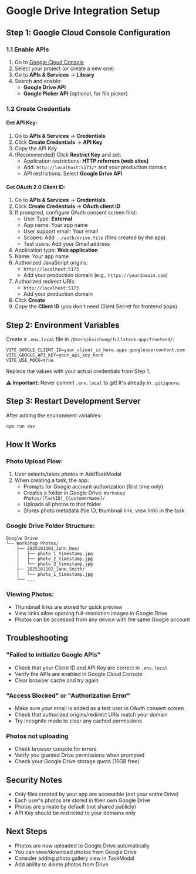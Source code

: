 # Google Drive Integration Setup

## Step 1: Google Cloud Console Configuration

### 1.1 Enable APIs
1. Go to [Google Cloud Console](https://console.cloud.google.com/)
2. Select your project (or create a new one)
3. Go to **APIs & Services** → **Library**
4. Search and enable:
   - **Google Drive API**
   - **Google Picker API** (optional, for file picker)

### 1.2 Create Credentials

#### Get API Key:
1. Go to **APIs & Services** → **Credentials**
2. Click **Create Credentials** → **API Key**
3. Copy the API Key
4. (Recommended) Click **Restrict Key** and set:
   - Application restrictions: **HTTP referrers (web sites)**
   - Add: `http://localhost:5173/*` and your production domain
   - API restrictions: Select **Google Drive API**

#### Get OAuth 2.0 Client ID:
1. Go to **APIs & Services** → **Credentials**
2. Click **Create Credentials** → **OAuth client ID**
3. If prompted, configure OAuth consent screen first:
   - User Type: **External**
   - App name: Your app name
   - User support email: Your email
   - Scopes: Add `../auth/drive.file` (files created by the app)
   - Test users: Add your Gmail address
4. Application type: **Web application**
5. Name: Your app name
6. Authorized JavaScript origins:
   - `http://localhost:5173`
   - Add your production domain (e.g., `https://yourdomain.com`)
7. Authorized redirect URIs:
   - `http://localhost:5173`
   - Add your production domain
8. Click **Create**
9. Copy the **Client ID** (you don't need Client Secret for frontend apps)

## Step 2: Environment Variables

Create a `.env.local` file in `/Users/kaichung/fullstack-app/frontend/`:

```env
VITE_GOOGLE_CLIENT_ID=your_client_id_here.apps.googleusercontent.com
VITE_GOOGLE_API_KEY=your_api_key_here
VITE_USE_MOCK=true
```

Replace the values with your actual credentials from Step 1.

**⚠️ Important:** Never commit `.env.local` to git! It's already in `.gitignore`.

## Step 3: Restart Development Server

After adding the environment variables:

```bash
npm run dev
```

## How It Works

### Photo Upload Flow:
1. User selects/takes photos in AddTaskModal
2. When creating a task, the app:
   - Prompts for Google account authorization (first time only)
   - Creates a folder in Google Drive: `Workshop Photos/[TaskID]_[CustomerName]/`
   - Uploads all photos to that folder
   - Stores photo metadata (file ID, thumbnail link, view link) in the task

### Google Drive Folder Structure:
```
Google Drive
└── Workshop Photos/
    ├── 2025101101_John_Doe/
    │   ├── photo_1_timestamp.jpg
    │   ├── photo_2_timestamp.jpg
    │   └── photo_3_timestamp.jpg
    ├── 2025101102_Jane_Smith/
    │   └── photo_1_timestamp.jpg
    └── ...
```

### Viewing Photos:
- Thumbnail links are stored for quick preview
- View links allow opening full-resolution images in Google Drive
- Photos can be accessed from any device with the same Google account

## Troubleshooting

### "Failed to initialize Google APIs"
- Check that your Client ID and API Key are correct in `.env.local`
- Verify the APIs are enabled in Google Cloud Console
- Clear browser cache and try again

### "Access Blocked" or "Authorization Error"
- Make sure your email is added as a test user in OAuth consent screen
- Check that authorized origins/redirect URIs match your domain
- Try incognito mode to clear any cached permissions

### Photos not uploading
- Check browser console for errors
- Verify you granted Drive permissions when prompted
- Check your Google Drive storage quota (15GB free)

## Security Notes

- Only files created by your app are accessible (not your entire Drive)
- Each user's photos are stored in their own Google Drive
- Photos are private by default (not shared publicly)
- API Key should be restricted to your domains only

## Next Steps

- Photos are now uploaded to Google Drive automatically
- You can view/download photos from Google Drive
- Consider adding photo gallery view in TaskModal
- Add ability to delete photos from Drive


